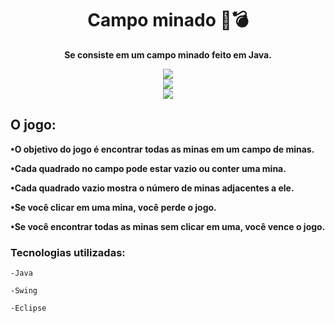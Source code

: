 
<h1 align="center">Campo minado 🚩💣</h1>

**<p align="center">Se consiste em um campo minado feito em Java.</p>**

<div align="center">
<img src="https://user-images.githubusercontent.com/85461392/235100300-bb85058f-3222-4f90-bfb4-74c926129513.png" />
</div>

<div align="center">
<img src="https://user-images.githubusercontent.com/85461392/235103657-3b69c447-5a7f-464d-85bd-fa4576901401.png" />
</div>

<div align="center">
<img src="https://user-images.githubusercontent.com/85461392/235104390-400a3458-cf51-45cc-94c5-94f493848ec6.png" />
</div>

<h2>O jogo:</h2>

**•O objetivo do jogo é encontrar todas as minas em um campo de minas.**

**•Cada quadrado no campo pode estar vazio ou conter uma mina.**

**•Cada quadrado vazio mostra o número de minas adjacentes a ele.**

**•Se você clicar em uma mina, você perde o jogo.**

**•Se você encontrar todas as minas sem clicar em uma, você vence o jogo.**

<h3>Tecnologias utilizadas:</h3>

`-Java`

`-Swing`

`-Eclipse`

